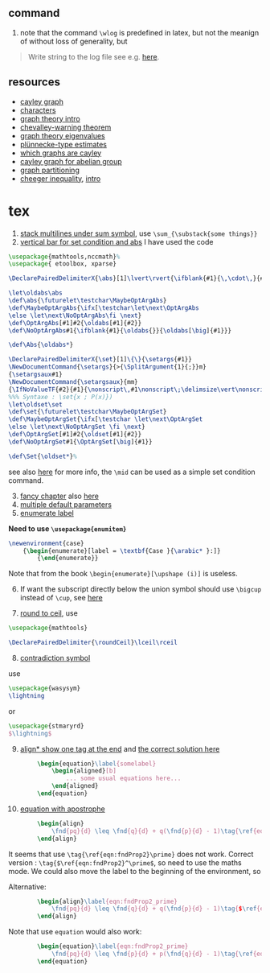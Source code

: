 ## command
1. note that the command `\wlog` is predefined in latex, but not the meanign of without loss of generality, but 
> Write string to the log file
see e.g. [here](https://latexref.xyz/_005cwlog.html).

## resources
* [cayley graph](https://math.osu.edu/sites/math.osu.edu/files/Cayley.pdf)
* [characters](https://people.eecs.berkeley.edu/~luca/expanders2016/lecture15.pdf)
* [graph theory intro](https://kevintshoemaker.github.io/NRES-746/graph.theory.html)
* [chevalley-warning theorem](http://math.uga.edu/~pete/4400ChevalleyWarning.pdf)
* [graph theory eigenvalues](http://www.math.caltech.edu/~2014-15/2term/ma006b/23%20spectral%203.pdf)
* [plünnecke-type estimates](https://arxiv.org/pdf/1101.3507.pdf)
* [which graphs are cayley](https://mathoverflow.net/questions/14830/which-graphs-are-cayley-graphs)
* [cayley graph for abelian group](https://people.eecs.berkeley.edu/~luca/expanders2016/lecture15.pdf)
* [graph partitioning](https://people.eecs.berkeley.edu/~luca/expanders2016/)
* [cheeger inequality](https://people.eecs.berkeley.edu/~luca/expanders2016/lecture03.pdf), [intro](https://people.eecs.berkeley.edu/~luca/expanders2016/lecture01.pdf)

# tex

1. [stack multilines under sum symbol](https://tex.stackexchange.com/questions/80460/expression-under-summation-on-multiple-lines), use `\sum_{\substack{some things}}`
2. [vertical bar for set condition and abs](https://tex.stackexchange.com/questions/187162/vertical-bar-for-absolute-value-and-conditional-expectation)
I have used the code 

```latex
\usepackage{mathtools,nccmath}%
\usepackage{ etoolbox, xparse} 

\DeclarePairedDelimiterX{\abs}[1]\lvert\rvert{\ifblank{#1}{\,\cdot\,}{#1}}

\let\oldabs\abs
\def\abs{\futurelet\testchar\MaybeOptArgAbs}
\def\MaybeOptArgAbs{\ifx[\testchar\let\next\OptArgAbs
\else \let\next\NoOptArgAbs\fi \next}
\def\OptArgAbs[#1]#2{\oldabs[#1]{#2}}
\def\NoOptArgAbs#1{\ifblank{#1}{\oldabs{}}{\oldabs[\big]{#1}}}

\def\Abs{\oldabs*}

\DeclarePairedDelimiterX{\set}[1]\{\}{\setargs{#1}}
\NewDocumentCommand{\setargs}{>{\SplitArgument{1}{;}}m}
{\setargsaux#1}
\NewDocumentCommand{\setargsaux}{mm}
{\IfNoValueTF{#2}{#1}{\nonscript\,#1\nonscript\;\delimsize\vert\nonscript\:\allowbreak #2\nonscript\,}}
%%% Syntaxe : \set{x ; P(x)})
\let\oldset\set
\def\set{\futurelet\testchar\MaybeOptArgSet}
\def\MaybeOptArgSet{\ifx[\testchar \let\next\OptArgSet
\else \let\next\NoOptArgSet \fi \next}
\def\OptArgSet[#1]#2{\oldset[#1]{#2}}
\def\NoOptArgSet#1{\OptArgSet[\big]{#1}}

\def\Set{\oldset*}%
```

see also [here](https://tex.stackexchange.com/questions/43008/absolute-value-symbols) for more info, the `\mid` can be used as a simple set condition command.

3. [fancy chapter](https://texblog.org/2012/07/03/fancy-latex-chapter-styles/) also [here](https://tex.stackexchange.com/questions/408382/memoir-how-to-make-makechapterstyle-aware-if-chapter-title-is-in-frontmatter)
4. [multiple default parameters](http://www.texfaq.org/FAQ-twooptarg#:~:text=LaTeX%20allows%20commands%20with%20a,have%20an%20argument%20of%20Default%20.)
5. [enumerate label](https://tex.stackexchange.com/questions/2291/how-do-i-change-the-enumerate-list-format-to-use-letters-instead-of-the-defaul)

**Need to use `\usepackage{enumitem}`**

```tex
\newenvironment{case}
    {\begin{enumerate}[label = \textbf{Case }{\arabic* }:]}
        {\end{enumerate}}
``` 

Note that from the book `\begin{enumerate}[\upshape (i)]` is useless.  

6. If want the subscript directly below the union symbol should use `\bigcup` instead of `\cup`, see [here](https://tex.stackexchange.com/questions/205125/formatting-the-union-of-sets)

7. [round to ceil](https://tex.stackexchange.com/questions/433101/rounding-to-nearest-integer-symbol-in-latex), use 

```latex
\usepackage{mathtools}

\DeclarePairedDelimiter{\roundCeil}\lceil\rceil
```

8. [contradiction symbol](https://tex.stackexchange.com/questions/148757/why-is-blitza-displayed-as-a-psi-in-beamer)

use 

```latex
\usepackage{wasysym}
\lightning 
```

or 

```latex
\usepackage{stmaryrd}
$\lightning$ 
```

9. [align* show one tag at the end](https://tex.stackexchange.com/questions/42726/align-but-show-one-equation-number-at-the-end) and [the correct solution here](https://tex.stackexchange.com/questions/66759/make-align-number-the-last-equation/66766)

```latex
        \begin{equation}\label{somelabel}
            \begin{aligned}[b]
                ... some usual equations here...
            \end{aligned}
        \end{equation}
```

10. [equation with apostrophe](https://tex.stackexchange.com/questions/132401/equation-number-with-an-apostrophe)

```latex
        \begin{align}
            \fnd{pq}{d} \leq \fnd{q}{d} + q(\fnd{p}{d} - 1)\tag{\ref{eqn:fndProp2}'}\label{eqn:fndProp2_prime}
        \end{align}
```

It seems that use `\tag{\ref{eqn:fndProp2}\prime}` does not work. 
Correct version : `\tag{$\ref{eqn:fndProp2}^\prime$`, so need to use the maths mode. 
We could also move the label to the beginning of the environment, so

Alternative:

```latex
        \begin{align}\label{eqn:fndProp2_prime}
            \fnd{pq}{d} \leq \fnd{q}{d} + q(\fnd{p}{d} - 1)\tag{$\ref{eqn:fndProp2}^\prime$}
        \end{align}
```

Note that use `equation` would also work:

```latex
        \begin{equation}\label{eqn:fndProp2_prime}
            \fnd{pq}{d} \leq \fnd{p}{d} + p(\fnd{q}{d} - 1)\tag{\ref{eqn:fndProp2}'}
        \end{equation}

```